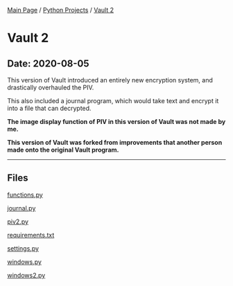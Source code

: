 [Main Page](/) / [Python Projects](/python) / [Vault 2](/python/2020-05-19_Get_Time)

# Vault 2

## Date: 2020-08-05

This version of Vault introduced an entirely new encryption system, and drastically overhauled the PIV.

This also included a journal program, which would take text and encrypt it into a file that can decrypted.

**The image display function of PIV in this version of Vault was not made by me.**

**This version of Vault was forked from improvements that another person made onto the original Vault program.**

-----

## Files

[functions.py](functions.py)

[journal.py](journal.py)

[piv2.py](piv2.py)

[requirements.txt](requirements.txt)

[settings.py](settings.py)

[windows.py](windows.py)

[windows2.py](windows2.py)